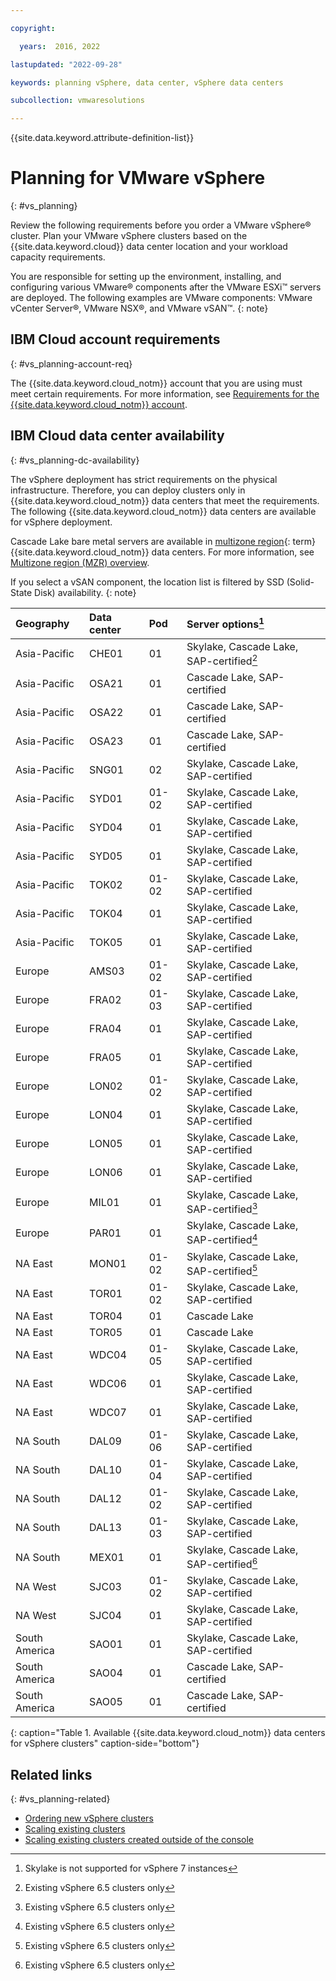 ```yaml
---

copyright:

  years:  2016, 2022

lastupdated: "2022-09-28"

keywords: planning vSphere, data center, vSphere data centers

subcollection: vmwaresolutions

---
```


{{site.data.keyword.attribute-definition-list}}

# Planning for VMware vSphere
{: #vs_planning}

Review the following requirements before you order a VMware vSphere® cluster. Plan your VMware vSphere clusters based on the {{site.data.keyword.cloud}} data center location and your workload capacity requirements.

You are responsible for setting up the environment, installing, and configuring various VMware® components after the VMware ESXi™ servers are deployed. The following examples are VMware components: VMware vCenter Server®, VMware NSX®, and VMware vSAN™.
{: note}

## IBM Cloud account requirements
{: #vs_planning-account-req}

The {{site.data.keyword.cloud_notm}} account that you are using must meet certain requirements. For more information, see [Requirements for the {{site.data.keyword.cloud_notm}} account](/docs/vmwaresolutions?topic=vmwaresolutions-cloud-infra-acct-req).

## IBM Cloud data center availability
{: #vs_planning-dc-availability}

The vSphere deployment has strict requirements on the physical infrastructure. Therefore, you can deploy clusters only in {{site.data.keyword.cloud_notm}} data centers that meet the requirements. The following {{site.data.keyword.cloud_notm}} data centers are available for vSphere deployment.

Cascade Lake bare metal servers are available in [multizone region](#x9774820){: term}
{{site.data.keyword.cloud_notm}} data centers. For more information, see [Multizone region (MZR) overview](/docs/loadbalancer-service?topic=loadbalancer-service-multi-zone-region-mzr-overview).

If you select a vSAN component, the location list is filtered by SSD (Solid-State Disk) availability.
{: note}

| Geography | Data center | Pod | Server options[^vsphere-7] |
|:--------- |:----------- |:--- |:-------------------------- |
| Asia-Pacific | CHE01 | 01 | Skylake, Cascade Lake, SAP-certified[^sap-che01] |
| Asia-Pacific | OSA21 | 01 | Cascade Lake, SAP-certified |
| Asia-Pacific | OSA22 | 01 | Cascade Lake, SAP-certified |
| Asia-Pacific | OSA23 | 01 | Cascade Lake, SAP-certified |
| Asia-Pacific | SNG01 | 02 | Skylake, Cascade Lake, SAP-certified |
| Asia-Pacific | SYD01 | 01-02 | Skylake, Cascade Lake, SAP-certified |
| Asia-Pacific | SYD04 | 01 | Skylake, Cascade Lake, SAP-certified |
| Asia-Pacific | SYD05 | 01 | Skylake, Cascade Lake, SAP-certified |
| Asia-Pacific | TOK02 | 01-02 | Skylake, Cascade Lake, SAP-certified |
| Asia-Pacific | TOK04 | 01 | Skylake, Cascade Lake, SAP-certified |
| Asia-Pacific | TOK05 | 01 | Skylake, Cascade Lake, SAP-certified |
| Europe | AMS03 | 01-02 | Skylake, Cascade Lake, SAP-certified |
| Europe | FRA02 | 01-03 | Skylake, Cascade Lake, SAP-certified |
| Europe | FRA04 | 01 | Skylake, Cascade Lake, SAP-certified|
| Europe | FRA05 | 01 | Skylake, Cascade Lake, SAP-certified |
| Europe | LON02 | 01-02 | Skylake, Cascade Lake, SAP-certified |
| Europe | LON04 | 01 | Skylake, Cascade Lake, SAP-certified |
| Europe | LON05 | 01 | Skylake, Cascade Lake, SAP-certified |
| Europe | LON06 | 01 | Skylake, Cascade Lake, SAP-certified |
| Europe | MIL01  | 01 | Skylake, Cascade Lake, SAP-certified[^sap-mil01] |
| Europe | PAR01 | 01 | Skylake, Cascade Lake, SAP-certified[^sap-par01] |
| NA East | MON01 | 01-02 | Skylake, Cascade Lake, SAP-certified[^sap-mon01] |
| NA East | TOR01 | 01-02 | Skylake, Cascade Lake, SAP-certified |
| NA East | TOR04 | 01 | Cascade Lake |
| NA East | TOR05 | 01 | Cascade Lake |
| NA East | WDC04 | 01-05 | Skylake, Cascade Lake, SAP-certified |
| NA East | WDC06 | 01 | Skylake, Cascade Lake, SAP-certified |
| NA East | WDC07 | 01 | Skylake, Cascade Lake, SAP-certified |
| NA South | DAL09 | 01-06 | Skylake, Cascade Lake, SAP-certified |
| NA South | DAL10 | 01-04 | Skylake, Cascade Lake, SAP-certified 
| NA South | DAL12 | 01-02 | Skylake, Cascade Lake, SAP-certified |
| NA South | DAL13 |  01-03 | Skylake, Cascade Lake, SAP-certified |
| NA South | MEX01 | 01 | Skylake, Cascade Lake, SAP-certified[^sap-mex01] |
| NA West | SJC03 | 01-02 | Skylake, Cascade Lake, SAP-certified |
| NA West | SJC04 | 01 | Skylake, Cascade Lake, SAP-certified |
| South America | SAO01 | 01 | Skylake, Cascade Lake, SAP-certified |
| South America | SAO04 | 01 | Cascade Lake, SAP-certified |
| South America | SAO05 | 01 | Cascade Lake, SAP-certified |
{: caption="Table 1. Available {{site.data.keyword.cloud_notm}} data centers for vSphere clusters" caption-side="bottom"}

[^vsphere-7]: Skylake is not supported for vSphere 7 instances

[^sap-che01]: Existing vSphere 6.5 clusters only

[^sap-mex01]: Existing vSphere 6.5 clusters only

[^sap-mil01]: Existing vSphere 6.5 clusters only

[^sap-mon01]: Existing vSphere 6.5 clusters only

[^sap-par01]: Existing vSphere 6.5 clusters only

## Related links
{: #vs_planning-related}

* [Ordering new vSphere clusters](/docs/vmwaresolutions?topic=vmwaresolutions-vs_orderinginstances-req)
* [Scaling existing clusters](/docs/vmwaresolutions?topic=vmwaresolutions-vs_scalingexistingclusters)
* [Scaling existing clusters created outside of the console](/docs/vmwaresolutions?topic=vmwaresolutions-vs_orderingforclustersoutside)
